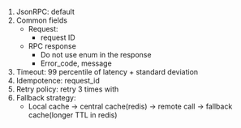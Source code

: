 1. JsonRPC: default
2. Common fields
    - Request: 
        - request ID
    - RPC response
        - Do not use enum in the response 
        - Error_code, message
3. Timeout: 99 percentile of latency + standard deviation
4. Idempotence: request_id
5. Retry policy: retry 3 times with 
6. Fallback strategy: 
    - Local cache -> central cache(redis) -> remote call -> fallback cache(longer TTL in redis)
